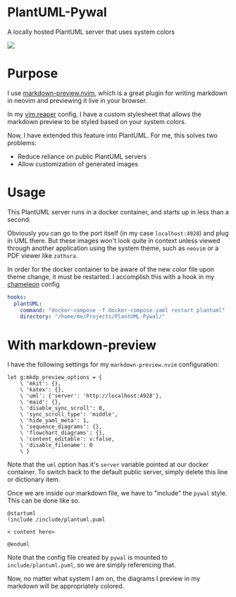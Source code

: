 # PlantUML-Pywal
A locally hosted PlantUML server that uses system colors

![](https://i.imgur.com/ZwmdJ28.png)

# Purpose

I use [markdown-preview.nvim](https://github.com/iamcco/markdown-preview.nvim), which is a great plugin for writing markdown in neovim and previewing it live in your browser.

In my [vim.reaper](https://github.com/GideonWolfe/vim.reaper) config, I have a custom stylesheet that allows the markdown preview to be styled based on your system colors. 

Now, I have extended this feature into PlantUML. For me, this solves two problems:

* Reduce reliance on public PlantUML servers
* Allow customization of generated images

# Usage

This PlantUML server runs in a docker container, and starts up in less than a second. 

Obviously you can go to the port itself (in my case `localhost:4928`) and plug in UML there. But these images won't look quite in context unless viewed through another application
using the system theme, such as `neovim` or a PDF viewer like `zathura`.

In order for the docker container to be aware of the new color file upon theme change, it must be restarted. I accomplish this with a hook in my [chameleon](https://github.com/GideonWolfe/Chameleon) config

```yaml
hooks:
  plantUML:
    command: "docker-compose -f docker-compose.yaml restart plantuml"
    directory: "/home/me/Projects/PlantUML-Pywal/"
```


# With markdown-preview

I have the following settings for my `markdown-preview.nvim` configuration:

```
let g:mkdp_preview_options = {
    \ 'mkit': {},
    \ 'katex': {},
    \ 'uml': {'server': 'http://localhost:4928'},
    \ 'maid': {},
    \ 'disable_sync_scroll': 0,
    \ 'sync_scroll_type': 'middle',
    \ 'hide_yaml_meta': 1,
    \ 'sequence_diagrams': {},
    \ 'flowchart_diagrams': {},
    \ 'content_editable': v:false,
    \ 'disable_filename': 0
    \ }

```

Note that the `uml` option has it's `server` variable pointed at our docker container. To switch back to the default public server, simply delete this line or dictionary item.

Once we are inside our markdown file, we have to "include" the `pywal` style. This can be done like so. 

```
@startuml
!include /include/plantuml.puml

< content here>

@enduml
```
Note that the config file created by `pywal` is mounted to `include/plantuml.puml`, so we are simply referencing that.

Now, no matter what system I am on, the diagrams I preview in my markdown will be appropriately colored.



